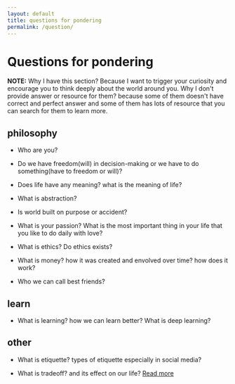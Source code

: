 ```yaml
---
layout: default
title: questions for pondering
permalink: /question/
---
```


<h1>Questions for pondering</h1>

**NOTE:** Why I have this section? Because I want to trigger your curiosity and encourage you to think deeply about the world around you.
Why I don't provide answer or resource for them? because some of them doesn't have correct and perfect answer and some of them
has lots of resource that you can search for them to learn more.

## philosophy

- Who are you?

- Do we have freedom(will) in decision-making or we have to do something(have to freedom or will)?

- Does life have any meaning? what is the meaning of life?

- What is abstraction?

- Is world built on purpose or accident?

- What is your passion? What is the most important thing in your life that you like to do daily with love?

- What is ethics? Do ethics exists?

- What is money? how it was created and envolved over time? how does it work?

- Who we can call best friends?

## learn

- What is learning? how we can learn better? What is deep learning?

## other

- What is etiquette? types of etiquette especially in social media?

- What is tradeoff? and its effect on our life? [Read more](http://localhost:4000/blog/tradeoffs/)
